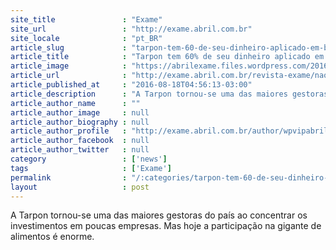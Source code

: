 ```yaml
---
site_title               : "Exame"
site_url                 : "http://exame.abril.com.br"
site_locale              : "pt_BR"
article_slug             : "tarpon-tem-60-de-seu-dinheiro-aplicado-em-brf-exagero"
article_title            : "Tarpon tem 60% de seu dinheiro aplicado em BRF; exagero?"
article_image            : "https://abrilexame.files.wordpress.com/2016/09/size_960_16_9_tarpon2.jpg?quality=70&strip=all&w=960"
article_url              : "http://exame.abril.com.br/revista-exame/nao-precisa-exagerar/"
article_published_at     : "2016-08-18T04:56:13-03:00"
article_description      : "A Tarpon tornou-se uma das maiores gestoras do país ao concentrar os investimentos em poucas empresas. Mas hoje a participação na gigante de alimentos é enorme."
article_author_name      : ""
article_author_image     : null
article_author_biography : null
article_author_profile   : "http://exame.abril.com.br/author/wpvipabril/"
article_author_facebook  : null
article_author_twitter   : null
category                 : ['news']
tags                     : ['Exame']
permalink                : "/:categories/tarpon-tem-60-de-seu-dinheiro-aplicado-em-brf-exagero/"
layout                   : post
---
```


A Tarpon tornou-se uma das maiores gestoras do país ao concentrar os investimentos em poucas empresas. Mas hoje a participação na gigante de alimentos é enorme.
